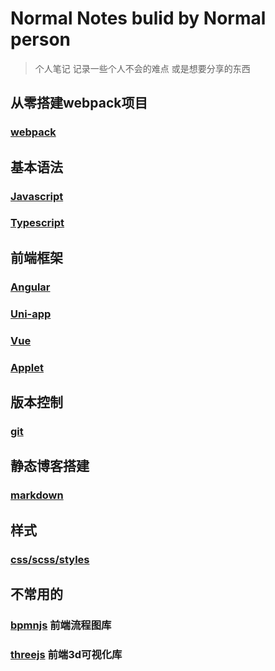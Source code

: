 # Normal Notes bulid by Normal person

> 个人笔记
> 记录一些个人不会的难点
> 或是想要分享的东西

## 从零搭建webpack项目

### [webpack](Webpack/ProjectInit.md)

## 基本语法

### [Javascript](Javascript/Javascript.md)

### [Typescript](Typescript/Typescript.md)

## 前端框架

### [Angular](Angular/Angular.md)

### [Uni-app](uni-app/uni-app.md)

### [Vue](Vue/vue.md)

### [Applet](Applet/Cloud.md)

## 版本控制

### [git](Git/git.md)

## 静态博客搭建

### [markdown](markdown/md.md)

## 样式

### [css/scss/styles](Style/style.md)

## 不常用的

### [bpmnjs]() 前端流程图库

### [threejs]() 前端3d可视化库
